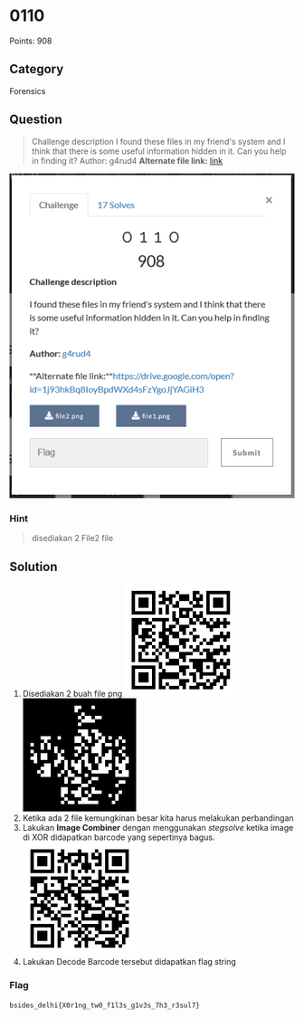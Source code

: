 # 0110
Points: 908

## Category
Forensics

## Question
>Challenge description
I found these files in my friend's system and I think that there is some useful information hidden in it. Can you help in finding it?
Author: g4rud4
**Alternate file link:** [link](https://drive.google.com/open?id=1j93hkBq8IoyBpdWXd4sFzYgoJjYAGiH3)

![alt](./1.PNG)

### Hint
> disediakan 2 File2 file

## Solution
1. Disediakan 2 buah file png
![alt](./file1.png)
![alt](./file2.png)
2. Ketika ada 2 file kemungkinan besar kita harus melakukan perbandingan
3. Lakukan **Image Combiner** dengan menggunakan *stegsolve* ketika image di XOR didapatkan barcode yang sepertinya bagus.
![alt](./xor.png)
4. Lakukan Decode Barcode tersebut didapatkan flag string

### Flag
`bsides_delhi{X0r1ng_tw0_f1l3s_g1v3s_7h3_r3sul7}`
